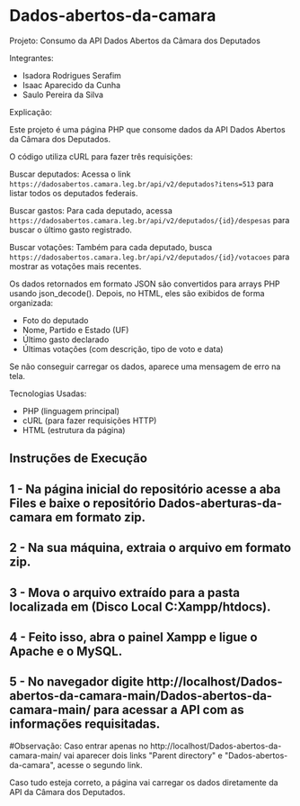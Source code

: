 # Dados-abertos-da-camara

Projeto: Consumo da API Dados Abertos da Câmara dos Deputados

Integrantes:

- Isadora Rodrigues Serafim
- Isaac Aparecido da Cunha
- Saulo Pereira da Silva

Explicação:

Este projeto é uma página PHP que consome dados da API Dados Abertos da Câmara dos Deputados.

O código utiliza cURL para fazer três requisições:

Buscar deputados:
Acessa o link `https://dadosabertos.camara.leg.br/api/v2/deputados?itens=513` para listar todos os deputados federais.

Buscar gastos:
Para cada deputado, acessa `https://dadosabertos.camara.leg.br/api/v2/deputados/{id}/despesas` para buscar o último gasto registrado.

Buscar votações:
Também para cada deputado, busca `https://dadosabertos.camara.leg.br/api/v2/deputados/{id}/votacoes` para mostrar as votações mais recentes.

Os dados retornados em formato JSON são convertidos para arrays PHP usando json_decode(). Depois, no HTML, eles são exibidos de forma organizada:

- Foto do deputado
- Nome, Partido e Estado (UF)
- Último gasto declarado
- Últimas votações (com descrição, tipo de voto e data)

Se não conseguir carregar os dados, aparece uma mensagem de erro na tela.

Tecnologias Usadas:

- PHP (linguagem principal)
- cURL (para fazer requisições HTTP)
- HTML (estrutura da página)

Instruções de Execução 
--------------------------------
1 - Na página inicial do repositório acesse a aba Files e baixe o repositório Dados-aberturas-da-camara em formato zip.
--------------------------------
2 - Na sua máquina, extraia o arquivo em formato zip.
--------------------------------
3 - Mova o arquivo extraído para a pasta localizada em (Disco Local C:Xampp/htdocs).
--------------------------------
4 - Feito isso, abra o painel Xampp e ligue o Apache e o MySQL.
--------------------------------
5 - No navegador digite http://localhost/Dados-abertos-da-camara-main/Dados-abertos-da-camara-main/ para acessar a API com as informações requisitadas.
--------------------------------
#Observação: Caso entrar apenas no http://localhost/Dados-abertos-da-camara-main/ vai aparecer dois links "Parent directory" e "Dados-abertos-da-camara", acesse o segundo link.

Caso tudo esteja correto, a página vai carregar os dados diretamente da API da Câmara dos Deputados.

